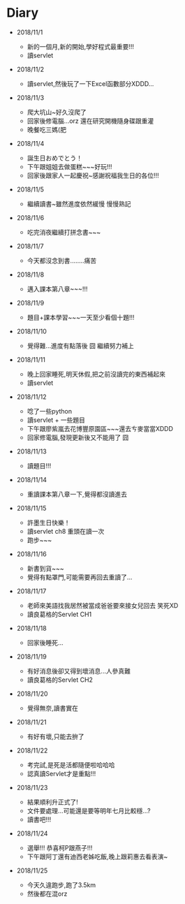 # Diary

* 2018/11/1
  * 新的一個月,新的開始,學好程式最重要!!!
  * 讀servlet

* 2018/11/2
  * 讀servlet,然後玩了一下Excel函數部分XDDD...

* 2018/11/3
  * 爬大坑山~好久沒爬了
  * 回家後修電腦...orz 還在研究開機隨身碟跟重灌
  * 晚餐吃三媽(肥

* 2018/11/4
  * 誕生日おめでとう！
  * 下午跟姐姐去做蛋糕~~~好玩!!!
  * 回家後跟家人一起慶祝~感謝祝福我生日的各位!!!

* 2018/11/5
  * 繼續讀書~雖然進度依然緩慢 慢慢熟記

* 2018/11/6
  * 吃完消夜繼續打拼念書~~~

* 2018/11/7
  * 今天都沒念到書........痛苦

* 2018/11/8
  * 邁入課本第八章~~~!!!

* 2018/11/9
  * 題目+課本學習~~~一天至少看個十題!!!

* 2018/11/10
  * 覺得難...進度有點落後 囧 繼續努力補上

* 2018/11/11
  * 晚上回家睡死,明天休假,把之前沒讀完的東西補起來
  * 讀servlet

* 2018/11/12
  * 唸了一些python
  * 讀servlet + 一些題目
  * 下午跟廖紫嵐去花博豐原園區~~~還去ㄘ麥當當XDDD
  * 回家修電腦,發現更新後又不能用了 囧

* 2018/11/13
  * 讀題目!!!

* 2018/11/14
  * 重讀課本第八章一下,覺得都沒讀進去

* 2018/11/15
  * 許墨生日快樂！
  * 讀servlet ch8 重頭在讀一次
  * 跑步~~~
  
* 2018/11/16
  * 新書到貨~~~
  * 覺得有點罩門,可能需要再回去重讀了...
 
* 2018/11/17
  * 老師來美語找我居然被當成爸爸要來接女兒回去 笑死XD
  * 讀良葛格的Servlet CH1
  
* 2018/11/18
  * 回家後睡死...
  
* 2018/11/19
  * 有好消息後卻又得到壞消息...人參真難
  * 讀良葛格的Servlet CH2
  
* 2018/11/20
  * 覺得無奈,讀書實在
  
* 2018/11/21
  * 有好有壞,只能去拚了
  
* 2018/11/22
  * 考完試,是死是活都隨便啦哈哈哈
  * 認真讀Servlet才是重點!!!
  
* 2018/11/23
  * 結果順利升正式了!
  * 文件要處理...可能還是要等明年七月比較穩...?
  * 讀書吧!!!
  
* 2018/11/24
  * 選舉!!! 恭喜柯P跟燕子!!!
  * 下午跟阿丁還有迪西老姊吃飯,晚上跟莉惠去看表演~
 
* 2018/11/25
  * 今天久違跑步,跑了3.5km
  * 然後都在混orz
   